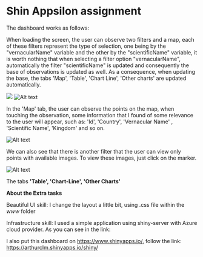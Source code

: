 # Shin Appsilon assignment

The dashboard works as follows:

When loading the screen, the user can observe two filters and a map, each of these filters represent the type of selection, one being by the "vernacularName" variable and the other by the "scientificName" variable, it is worth nothing that when selecting a filter option "vernacularName", automatically the filter "scientificName" is updated and consequently the base of observations is updated as well. As a consequence, when updating the base, the tabs 'Map', 'Table', 'Chart Line', 'Other charts' are updated automatically.

![](shiny_appsilon_assignment/images_tutorial/img1.png)<!-- -->
![Alt text](/shiny_appsilon_assignment/images_tutorial/img1.png?raw=true "Optional Title")

In the 'Map' tab, the user can observe the points on the map, when touching the observation, some information that I found of some relevance to the user will appear, such as: 'Id', 'Country', 'Vernacular Name' , 'Scientific Name', 'Kingdom' and so on.

![Alt text](/shiny_appsilon_assignment/images_tutorial/img2.png?raw=true "Optional Title")

We can also see that there is another filter that the user can view only points with available images. To view these images, just click on the marker.

![Alt text](/shiny_appsilon_assignment/images_tutorial/img3.png?raw=true "Optional Title")

The tabs **'Table', 'Chart-Line', 'Other Charts'** 

**About the Extra tasks**

Beautiful UI skill: I change the layout a little bit, using .css file within the *www* folder

Infrastructure skill: I used a simple application using shiny-server with Azure cloud provider. As you can see in the link:

I also put this dashboard on https://www.shinyapps.io/, follow the link: https://arthurclm.shinyapps.io/shiny/
